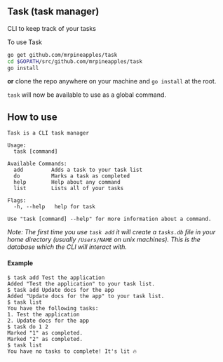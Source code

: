 ## Task (task manager)

CLI to keep track of your tasks

To use Task
```zsh
go get github.com/mrpineapples/task
cd $GOPATH/src/github.com/mrpineapples/task
go install
```
**or** clone the repo anywhere on your machine and `go install` at the root.

`task` will now be available to use as a global command.

## How to use
```
Task is a CLI task manager

Usage:
  task [command]

Available Commands:
  add         Adds a task to your task list
  do          Marks a task as completed
  help        Help about any command
  list        Lists all of your tasks

Flags:
  -h, --help   help for task

Use "task [command] --help" for more information about a command.
```
_Note: The first time you use `task add` it will create a `tasks.db` file in your home directory (usually `/Users/NAME` on unix machines). This is the database which the CLI will interact with._

#### Example
```
$ task add Test the application
Added "Test the application" to your task list.
$ task add Update docs for the app
Added "Update docs for the app" to your task list.
$ task list
You have the following tasks:
1. Test the application
2. Update docs for the app
$ task do 1 2
Marked "1" as completed.
Marked "2" as completed.
$ task list
You have no tasks to complete! It's lit 🔥
```
